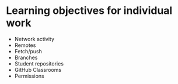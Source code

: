 # Learning objectives for individual work

* Network activity
* Remotes
* Fetch/push
* Branches
* Student repositories
* GitHub Classrooms
* Permissions
